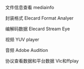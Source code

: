 文件信息查看 mediainfo

封装格式 Elecard Format Analyer

编解码数据 Elecard Stream Eye

视频 YUV player

音频 Adobe Audition

协议查看数据和平台数据 Vlc和ffplay

